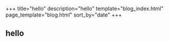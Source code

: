 +++
title="hello"
description="hello"
template="blog_index.html"
page_template="blog.html"
sort_by="date"
+++
## hello

